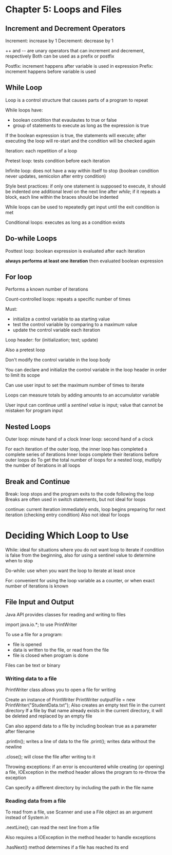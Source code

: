 # Chapter 5: Loops and Files

## Increment and Decrement Operators

Increment: increase by 1
Decrement: decrease by 1

++ and -- are unary operators that can increment and decrement, respectively
Both can be used as a prefix or postfix

Postfix: increment happens after variable is used in expression
Prefix: increment happens before variable is used

## While Loop

Loop is a control structure that causes parts of a program to repeat

While loops have:
* boolean condition that evaulautes to true or false
* group of statements to execute as long as the expression is true

If the boolean expression is true, the statements will execute; after executing the loop will re-start and the condition will be checked again

Iteration: each repetition of a loop

Pretest loop: tests condition before each iteration

Infinite loop: does not have a way within itself to stop (boolean condition never updates, semicolon after entry condition)

Style best practices: if only one statement is supposed to execute, it should be indented one additional level on the next line after *while*; if it repeats a block, each line within the braces should be indented

While loops can be used to repeatedly get input until the exit condition is met

Conditional loops: executes as long as a condition exists

## Do-while Loops

Posttest loop: boolean expression is evaluated after each iteration

**always performs at least one iteration** then evaluated boolean expression

## For loop

Performs a known number of iterations

Count-controlled loops: repeats a specific number of times

Must:
* initialize a control variable to aa starting value
* test the control variable by comparing to a maximum value
* update the control variable each iteration

Loop header:
for (initialization; test; update)

Also a pretest loop

Don't modify the control variable in the loop body

You can declare and initialize the control variable in the loop header in order to limit its scope

Can use user input to set the maximum number of times to iterate

Loops can measure totals by adding amounts to an accumulator variable

User input can continue until a *sentinel value* is input; value that cannot be mistaken for program input

## Nested Loops

Outer loop: minute hand of a clock
Inner loop: second hand of a clock

For each iteration of the outer loop, the inner loop has completed a complete series of iterations
Inner loops complete their iterations before outer loops do
To get the total number of loops for a nested loop, mutliply the number of iterations in all loops

## Break and Continue

Break: loop stops and the program exits to the code following the loop
Breaks are often used in switch statements, but not ideal for loops

continue: current iteration immediately ends, loop begins preparing for next iteration (checking entry condition)
Also not ideal for loops

# Deciding Which Loop to Use

While: ideal for situations where you do not want loop to iterate if condition is false from the beginning, also for using a sentinel value to determine when to stop

Do-while: use when you want the loop to iterate at least once

For: convenient for using the loop variable as a counter, or when exact number of iterations is known 

## File Input and Output

Java API provides classes for reading and writing to files

import java.io.*; to use PrintWriter 

To use a file for a program:
* file is opened
* data is written to the file, or read from the file
* file is closed when program is done

Files can be text or binary

### Writing data to a file

PrintWriter class allows you to open a file for writing

Create an instance of PrintWriter
PrintWriter outputFile = new PrintWriter("StudentData.txt");
Also creates an empty text file in the current directory
If a file by that name already exists in the current directory, it will be deleted and replaced by an empty file

Can also append data to a file by including boolean true as a parameter after filename

.println(); writes a line of data to the file
.print(); writes data without the newline

.close(); will close the file after writing to it

Throwing exceptions: if an error is encountered while creating (or opening) a file, IOException in the method header allows the program to re-throw the exception

Can specify a different directory by including the path in the file name

### Reading data from a file

To read from a file, use Scanner and use a File object as an argument instead of System.in

.nextLine(); can read the next line from a file

Also requires a IOException in the method header to handle exceptions

.hasNext() method determines if a file has reached its end